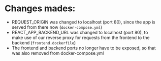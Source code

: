 # Changes mades:

- REQUEST_ORIGIN was changed to localhost (port 80), since the app is served from there now (`docker-compose.yml`)
- REACT_APP_BACKEND_URL was changed to localhost (port 80), to make use of our reverse proxy for requests from the frontend to the backend (`frontend.dockerfile`)
- The frontend and backend ports no longer have to be exposed, so that was also removed from docker-compose.yml

